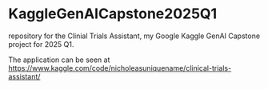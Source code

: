 # KaggleGenAICapstone2025Q1
repository for the Clinial Trials Assistant, 
my Google Kaggle GenAI Capstone project for 2025 Q1.

The application can be seen at
https://www.kaggle.com/code/nicholeasuniquename/clinical-trials-assistant/


